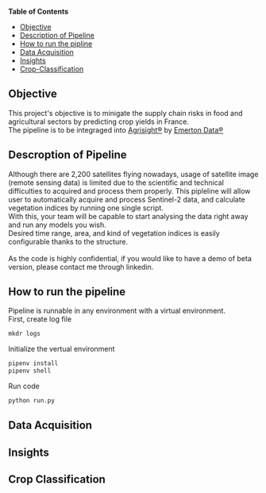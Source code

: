 <!-- markdown-toc start - Don't edit this section. Run M-x markdown-toc-refresh-toc -->

**Table of Contents**
- [Objective](#objective)
- [Description of Pipeline](#description-of-pipeline)
- [How to run the pipline](#how-to-run-the-pipeline)
- [Data Acquisition](#data-acquisition)
- [Insights](#insights)
- [Crop-Classification](#crop-classification)
<!-- markdown-toc end -->


## Objective
This project's objective is to minigate the supply chain risks in food and agricultural sectors by predicting crop yields in France. <br>
The pipeline is to be integraged into [Agrisight®](https://agrisight.emerton-data.com/?page_id=320&lang=en) by [Emerton Data®](https://www.emerton-data.com/)

## Descroption of Pipeline
Although there are 2,200 satellites flying nowadays, usage of satellite image (remote sensing data) is limited due to the scientific and technical difficulties to acquired and process them properly. This pipleline will allow user to automatically acquire and process Sentinel-2 data, and calculate vegetation indices by running one single script.<br>
With this, your team will be capable to start analysing the data right away and run any models you wish.<br>
Desired time range, area, and kind of vegetation indices is easily configurable thanks to the structure.<br><br>
As the code is highly confidential, if you would like to have a demo of beta version, please contact me through linkedin.

## How to run the pipeline
Pipeline is runnable in any environment with a virtual environment.<br>
First, create log file
```python
mkdr logs
```
Initialize the vertual environment
```python
pipenv install
pipenv shell
```

Run code
```python
python run.py 
```

## Data Acquisition
## Insights
## Crop Classification
